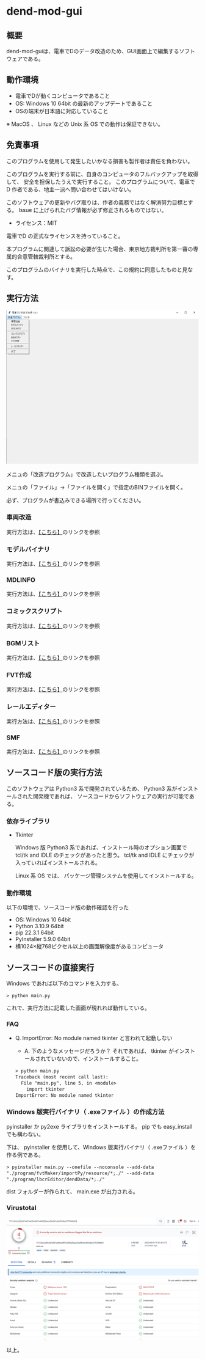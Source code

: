 # dend-mod-gui

## 概要

dend-mod-guiは、電車でDのデータ改造のため、GUI画面上で編集するソフトウェアである。

## 動作環境

* 電車でDが動くコンピュータであること
* OS: Windows 10 64bit の最新のアップデートであること
* OSの端末が日本語に対応していること

※ MacOS 、 Linux などの Unix 系 OS での動作は保証できない。

## 免責事項

このプログラムを使用して発生したいかなる損害も製作者は責任を負わない。

このプログラムを実行する前に、自身のコンピュータのフルバックアップを取得して、
安全を担保したうえで実行すること。
このプログラムについて、電車でD 作者である、地主一派へ問い合わせてはいけない。

このソフトウェアの更新やバグ取りは、作者の義務ではなく解消努力目標とする。
Issue に上げられたバグ情報が必ず修正されるものではない。

* ライセンス：MIT

電車でD の正式なライセンスを持っていること。

本プログラムに関連して訴訟の必要が生じた場合、東京地方裁判所を第一審の専属的合意管轄裁判所とする。

このプログラムのバイナリを実行した時点で、この規約に同意したものと見なす。

## 実行方法

![title](image/title.png)

メニュの「改造プログラム」で改造したいプログラム種類を選ぶ。

メニュの「ファイル」→「ファイルを開く」で指定のBINファイルを開く。

必ず、プログラムが書込みできる場所で行ってください。

### 車両改造

実行方法は、[【こちら】](/program/lbcrEditor/README.md)のリンクを参照

### モデルバイナリ

実行方法は、[【こちら】](/program/mdlBin/README.md)のリンクを参照

### MDLINFO

実行方法は、[【こちら】](/program/mdlinfo/README.md)のリンクを参照

### コミックスクリプト

実行方法は、[【こちら】](/program/comicscript/README.md)のリンクを参照

### BGMリスト

実行方法は、[【こちら】](/program/musicEditor/README.md)のリンクを参照

### FVT作成

実行方法は、[【こちら】](/program/fvtMaker/README.md)のリンクを参照

### レールエディター

実行方法は、[【こちら】](/program/railEditor/README.md)のリンクを参照

### SMF

実行方法は、[【こちら】](/program/smf/README.md)のリンクを参照

## ソースコード版の実行方法

このソフトウェアは Python3 系で開発されているため、 Python3 系がインストールされた開発機であれば、
ソースコードからソフトウェアの実行が可能である。


### 依存ライブラリ

* Tkinter

  Windows 版 Python3 系であれば、インストール時のオプション画面で tcl/tk and IDLE のチェックがあったと思う。
  tcl/tk and IDLE にチェックが入っていればインストールされる。
  
  Linux 系 OS では、 パッケージ管理システムを使用してインストールする。

### 動作環境

以下の環境で、ソースコード版の動作確認を行った

* OS: Windows 10 64bit
* Python 3.10.9 64bit
* pip 22.3.1 64bit
* PyInstaller 5.9.0 64bit
* 横1024×縦768ピクセル以上の画面解像度があるコンピュータ


## ソースコードの直接実行

Windows であれば以下のコマンドを入力する。


````
> python main.py
````

これで、実行方法に記載した画面が現れれば動作している。

### FAQ

* Q. ImportError: No module named tkinter と言われて起動しない

  * A. 下のようなメッセージだろうか？ それであれば、 tkinter がインストールされていないので、インストールすること。
  
  ````
  > python main.py
  Traceback (most recent call last):
    File "main.py", line 5, in <module>
      import tkinter
  ImportError: No module named tkinter
  ````

### Windows 版実行バイナリ（ .exeファイル ）の作成方法

pyinstaller か py2exe ライブラリをインストールする。 pip でも  easy_install  でも構わない。

下は、 pyinstaller を使用して、Windows 版実行バイナリ（ .exeファイル ）を作る例である。

````
> pyinstaller main.py --onefile --noconsole --add-data "./program/fvtMaker/importPy/resource/*;./" --add-data "./program/lbcrEditor/dendData/*;./"
````

dist フォルダーが作られて、 main.exe が出力される。

### Virustotal

![virustotal](image/virustotal.png)

以上。